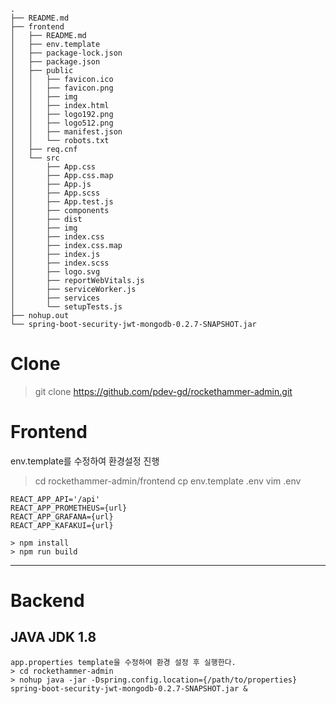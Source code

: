 ```
.
├── README.md
├── frontend
│   ├── README.md
│   ├── env.template
│   ├── package-lock.json
│   ├── package.json
│   ├── public
│   │   ├── favicon.ico
│   │   ├── favicon.png
│   │   ├── img
│   │   ├── index.html
│   │   ├── logo192.png
│   │   ├── logo512.png
│   │   ├── manifest.json
│   │   └── robots.txt
│   ├── req.cnf
│   └── src
│       ├── App.css
│       ├── App.css.map
│       ├── App.js
│       ├── App.scss
│       ├── App.test.js
│       ├── components
│       ├── dist
│       ├── img
│       ├── index.css
│       ├── index.css.map
│       ├── index.js
│       ├── index.scss
│       ├── logo.svg
│       ├── reportWebVitals.js
│       ├── serviceWorker.js
│       ├── services
│       └── setupTests.js
├── nohup.out
└── spring-boot-security-jwt-mongodb-0.2.7-SNAPSHOT.jar
```

# Clone
>git clone https://github.com/pdev-gd/rockethammer-admin.git

# Frontend
env.template를 수정하여 환경설정 진행
> cd rockethammer-admin/frontend
> cp env.template .env
> vim .env
```
REACT_APP_API='/api'
REACT_APP_PROMETHEUS={url}
REACT_APP_GRAFANA={url}
REACT_APP_KAFAKUI={url}
```
```
> npm install
> npm run build
```
---

# Backend
## JAVA JDK 1.8
```
app.properties template을 수정하여 환경 설정 후 실행한다.
> cd rockethammer-admin
> nohup java -jar -Dspring.config.location={/path/to/properties} spring-boot-security-jwt-mongodb-0.2.7-SNAPSHOT.jar &
```